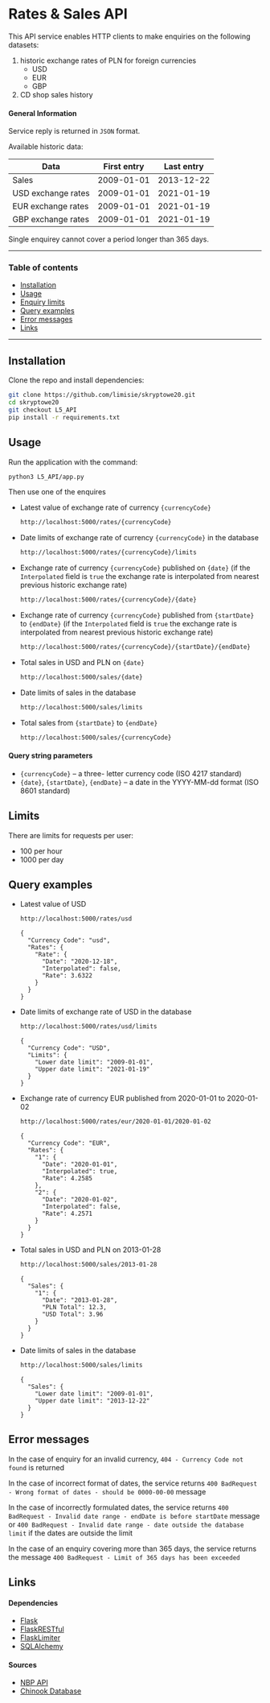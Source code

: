 # Rates & Sales API
This API service enables HTTP clients to make enquiries on the following datasets:
1. historic exchange rates of PLN for foreign currencies 
    * USD
    * EUR
    * GBP
2. CD shop sales history 

#### General Information
Service reply is returned in `JSON` format. 

Available historic data:

| Data              | First entry   |  Last entry   |
| ----------------- | ------------- | ------------- |
| Sales | 2009-01-01 | 2013-12-22 |
| USD exchange rates | 2009-01-01 | 2021-01-19 |
| EUR exchange rates | 2009-01-01 | 2021-01-19 |
| GBP exchange rates | 2009-01-01 | 2021-01-19 |

Single enquirey cannot cover a period longer than 365 days.

---
### Table of contents 

* [Installation](#Installation)
* [Usage](#Usage)
* [Enquiry limits](#Limits)
* [Query examples](#Query-examples)
* [Error messages](#Error-messages)
* [Links](#Links)
---

## Installation 
Clone the repo and install dependencies:
```bash
git clone https://github.com/limisie/skryptowe20.git
cd skryptowe20
git checkout L5_API
pip install -r requirements.txt
```

## Usage
Run the application with the command:
```bash
python3 L5_API/app.py
```
Then use one of the enquires
* Latest value of exchange rate of currency `{currencyCode}`
    ```bash
    http://localhost:5000/rates/{currencyCode}
    ```
* Date limits of exchange rate of currency `{currencyCode}` in the database
    ```bash
    http://localhost:5000/rates/{currencyCode}/limits
    ```
* Exchange rate of currency `{currencyCode}` published on `{date}`
  (if the `Interpolated` field is `true` the exchange rate is interpolated from nearest previous historic exchange rate)
    ```bash
    http://localhost:5000/rates/{currencyCode}/{date}
    ```  
* Exchange rate of currency `{currencyCode}` published from `{startDate}` to `{endDate}` 
  (if the `Interpolated` field is `true` the exchange rate is interpolated from nearest previous historic exchange rate)
    ```bash
    http://localhost:5000/rates/{currencyCode}/{startDate}/{endDate}
    ```
* Total sales in USD and PLN on `{date}`
    ```bash
    http://localhost:5000/sales/{date}
    ```
* Date limits of sales in the database
    ```bash
    http://localhost:5000/sales/limits
    ```
* Total sales from `{startDate}` to `{endDate}` 
    ```bash
    http://localhost:5000/sales/{currencyCode}
    ```
#### Query string parameters
* `{currencyCode}` – a three- letter currency code (ISO 4217 standard)
* `{date}`, `{startDate}`, `{endDate}` – a date in the YYYY-MM-dd format (ISO 8601 standard)

## Limits
There are limits for requests per user:
* 100 per hour
* 1000 per day

## Query examples
* Latest value of USD
    ```bash
    http://localhost:5000/rates/usd
    ```
  ```text
  {
    "Currency Code": "usd", 
    "Rates": {
      "Rate": {
        "Date": "2020-12-18", 
        "Interpolated": false, 
        "Rate": 3.6322
      }
    }
  }
  ```

* Date limits of exchange rate of USD in the database
    ```bash
    http://localhost:5000/rates/usd/limits
    ```
  ```text
  {
    "Currency Code": "USD", 
    "Limits": {
      "Lower date limit": "2009-01-01", 
      "Upper date limit": "2021-01-19"
    }
  }
  ```
* Exchange rate of currency EUR published from 2020-01-01 to 2020-01-02
    ```bash
    http://localhost:5000/rates/eur/2020-01-01/2020-01-02
    ```
    ```text
    {
      "Currency Code": "EUR", 
      "Rates": {
        "1": {
          "Date": "2020-01-01", 
          "Interpolated": true, 
          "Rate": 4.2585
        }, 
        "2": {
          "Date": "2020-01-02", 
          "Interpolated": false, 
          "Rate": 4.2571
        }
      }
    }
    ```

* Total sales in USD and PLN on 2013-01-28
    ```bash
    http://localhost:5000/sales/2013-01-28
    ```
    ```text
    {
      "Sales": {
        "1": {
          "Date": "2013-01-28", 
          "PLN Total": 12.3, 
          "USD Total": 3.96
        }
      }
    }
    ```
* Date limits of sales in the database
    ```bash
    http://localhost:5000/sales/limits
    ```
    ```text
    {
      "Sales": {
        "Lower date limit": "2009-01-01", 
        "Upper date limit": "2013-12-22"
      }
    }
    ```

## Error messages
In the case of enquiry for an invalid currency, `404 - Currency Code not found` is returned

In the case of incorrect format of dates, the service returns `400 BadRequest - Wrong format of dates - should be 0000-00-00` message

In the case of incorrectly formulated dates, the service returns `400 BadRequest - Invalid date range - endDate is before startDate` message or `400 BadRequest - Invalid date range - date outside the database limit` if the dates are outside the limit

In the case of an enquiry covering more than 365 days, the service returns the message `400 BadRequest - Limit of 365 days has been exceeded`

## Links
#### Dependencies
* [Flask](https://flask.palletsprojects.com/en/1.1.x/)
* [FlaskRESTful](https://flask-restful.readthedocs.io/en/latest/)
* [FlaskLimiter](https://flask-limiter.readthedocs.io/en/stable/)
* [SQLAlchemy](https://www.sqlalchemy.org/)

#### Sources
* [NBP API](http://api.nbp.pl)
* [Chinook Database](https://github.com/lerocha/chinook-database)

